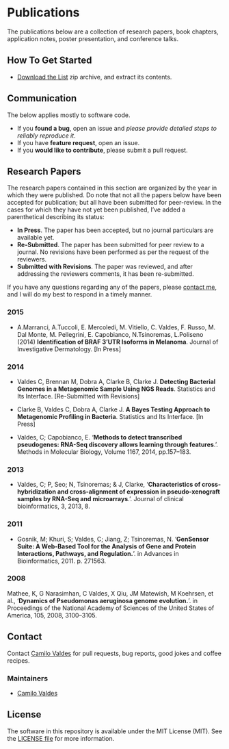 Publications
============

The publications below are a collection of research papers, book chapters, application notes, poster presentation, and conference talks.


## How To Get Started

- [Download the List](https://github.com/camilo-v/Publications/archive/master.zip) zip archive, and extract its contents.

## Communication

The below applies mostly to software code.

- If you **found a bug**, open an issue and _please provide detailed steps to reliably reproduce it_.
- If you have **feature request**, open an issue.
- If you **would like to contribute**, please submit a pull request.

## Research Papers

The research papers contained in this section are organized by the year in which they were published.  Do note that not all the papers below have been accepted for publication; but all have been submitted for peer-review.  In the cases for which they have not yet been published, I’ve added a parenthetical describing its status:

- **In Press**.  The paper has been accepted, but no journal particulars are available yet.
- **Re-Submitted**.  The paper has been submitted for peer review to a journal.  No revisions have been performed as per the request of the reviewers.
- **Submitted with Revisions**.  The paper was reviewed, and after addressing the reviewers comments, it has been re-submitted.

If you have any questions regarding any of the papers, please [contact me](mailto:cvaldes3@miami.edu), and I will do my best to respond in a timely manner.

### 2015

- A.Marranci, A.Tuccoli, E. Mercoledi, M. Vitiello, C. Valdes, F. Russo, M. Dal Monte, M. Pellegrini, E. Capobianco, N.Tsinoremas, L.Poliseno (2014) **Identification of BRAF 3’UTR Isoforms in Melanoma**. Journal of Investigative Dermatology. [In Press]


### 2014

- Valdes C, Brennan M, Dobra A, Clarke B, Clarke J.  **Detecting Bacterial Genomes in a Metagenomic Sample Using NGS Reads**.  Statistics and Its Interface. [Re-Submitted with Revisions]

- Clarke B, Valdes C, Dobra A, Clarke J. **A Bayes Testing Approach to Metagenomic Profiling in Bacteria**.  Statistics and Its Interface. [In Press]

- Valdes, C; Capobianco, E. ‘**Methods to detect transcribed pseudogenes: RNA-Seq discovery allows learning through features**.’. Methods in Molecular Biology, Volume 1167, 2014, pp.157–183.

### 2013

- Valdes, C; P, Seo; N, Tsinoremas; & J, Clarke, ‘**Characteristics of cross-hybridization and cross-alignment of expression in pseudo-xenograft samples by RNA-Seq and microarrays**.’. Journal of clinical bioinformatics, 3, 2013, 8.

### 2011

- Gosnik, M; Khuri, S; Valdes, C; Jiang, Z; Tsinoremas, N. ‘**GenSensor Suite: A Web-Based Tool for the Analysis of Gene and Protein Interactions, Pathways, and Regulation.**’. in Advances in Bioinformatics, 2011. p. 271563.


### 2008

Mathee, K, G Narasimhan, C Valdes, X Qiu, JM Matewish, M Koehrsen, et al., ‘**Dynamics of Pseudomonas aeruginosa genome evolution.**’. in Proceedings of the National Academy of Sciences of the United States of America, 105, 2008, 3100–3105.



## Contact

Contact [Camilo Valdes](mailto:cvaldes3@miami.edu) for pull requests, bug reports, good jokes and coffee recipes.


### Maintainers

- [Camilo Valdes](mailto:cvaldes3@miami.edu)


## License

The software in this repository is available under the MIT License (MIT).  See the [LICENSE file](https://github.com/camilo-v/Bioinformatics/blob/master/LICENSE.md) for more information.
